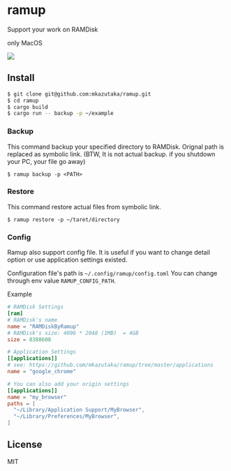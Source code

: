 # ramup

Support your work on RAMDisk

only MacOS

![](https://github.com/mkazutaka/ramup/workflows/CI/badge.svg)

## Install

```sh
$ git clone git@github.com:mkazutaka/ramup.git
$ cd ramup
$ cargo build 
$ cargo run -- backup -p ~/example
```

### Backup
This command backup your specified directory to RAMDisk.
Orignal path is replaced as symbolic link.
(BTW, It is not actual backup. if you shutdown your PC, your file go away)

```shell
$ ramup backup -p <PATH>
```

### Restore
This command restore actual files from symbolic link.

```shell
$ ramup restore -p ~/taret/directory
```

### Config
Ramup also support config file. 
It is useful if you want to change detail option or use application settings existed.

Configuration file's path is `~/.config/ramup/config.toml`
You can change through env value `RAMUP_CONFIG_PATH`.

Example
```toml
# RAMDisk Settings
[ram]
# RAMDisk's name
name = "RAMDiskByRamup"
# RAMDisk's size: 4096 * 2048 (1MB)  = 4GB
size = 8388608

# Application Settings
[[applications]]
# see: https://github.com/mkazutaka/ramup/tree/master/applications
name = "google_chrome"

# You can also add your origin settings
[[applications]]
name = "my_browser"
paths = [
  "~/Library/Application Support/MyBrowser",
  "~/Library/Preferences/MyBrowser",
]
```

## License
MIT
